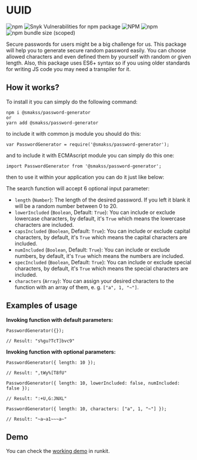# UUID

![npm](https://img.shields.io/npm/v/@smakss/password-generator) ![Snyk Vulnerabilities for npm package](https://img.shields.io/snyk/vulnerabilities/npm/@smakss/password-generator) ![NPM](https://img.shields.io/npm/l/@smakss/password-generator) ![npm](https://img.shields.io/npm/dt/@smakss/password-generator) ![npm bundle size (scoped)](https://img.shields.io/bundlephobia/min/@smakss/password-generator)

Secure passwords for users might be a big challenge for us. This package will help you to generate secure random password easily. You can choose allowed characters and even defined them by yourself with random or given length. Also, this package uses ES6+ syntax so if you using older standards for writing JS code you may need a transpiler for it.

## How it works?

To install it you can simply do the following command:

```
npm i @smakss/password-generator
or
yarn add @smakss/password-generator
```

to include it with common js module you should do this:

```
var PasswordGenerator = require('@smakss/password-generator');
```

and to include it with ECMAscript module you can simply do this one:

```
import PasswordGenerator from '@smakss/password-generator';
```

then to use it within your application you can do it just like below:

The search function will accept 6 optional input parameter:

- `length` (`Number`): The length of the desired password. If you left it blank it will be a random number between 0 to 20.
- `lowerIncluded` (`Boolean`, Default: `True`): You can include or exclude lowercase characters, by default, it's `True` which means the lowercase characters are included.
- `capsIncluded` (`Boolean`, Default: `True`): You can include or exclude capital characters, by default, it's `True` which means the capital characters are included.
- `numIncluded` (`Boolean`, Default: `True`): You can include or exclude numbers, by default, it's `True` which means the numbers are included.
- `specIncluded` (`Boolean`, Default: `True`): You can include or exclude special characters, by default, it's `True` which means the special characters are included.
- `characters` (`Array`): You can assign your desired characters to the function with an array of them, e. g. `["a", 1, "~"]`.

## Examples of usage

**Invoking function with default parameters:**

```
PasswordGenerator({});

// Result: "s%gu?TcT]bvc9"
```

**Invoking function with optional parameters:**

```
PasswordGenerator({ length: 10 });

// Result: ",tWy%[T8fU"

PasswordGenerator({ length: 10, lowerIncluded: false, numIncluded: false });

// Result: ":+U,G:JNXL"

PasswordGenerator({ length: 10, characters: ["a", 1, "~"] });

// Result: "~a~a1~~~a~"
```

## Demo

You can check the [working demo](https://runkit.com/smakss/password-generator) in runkit.
